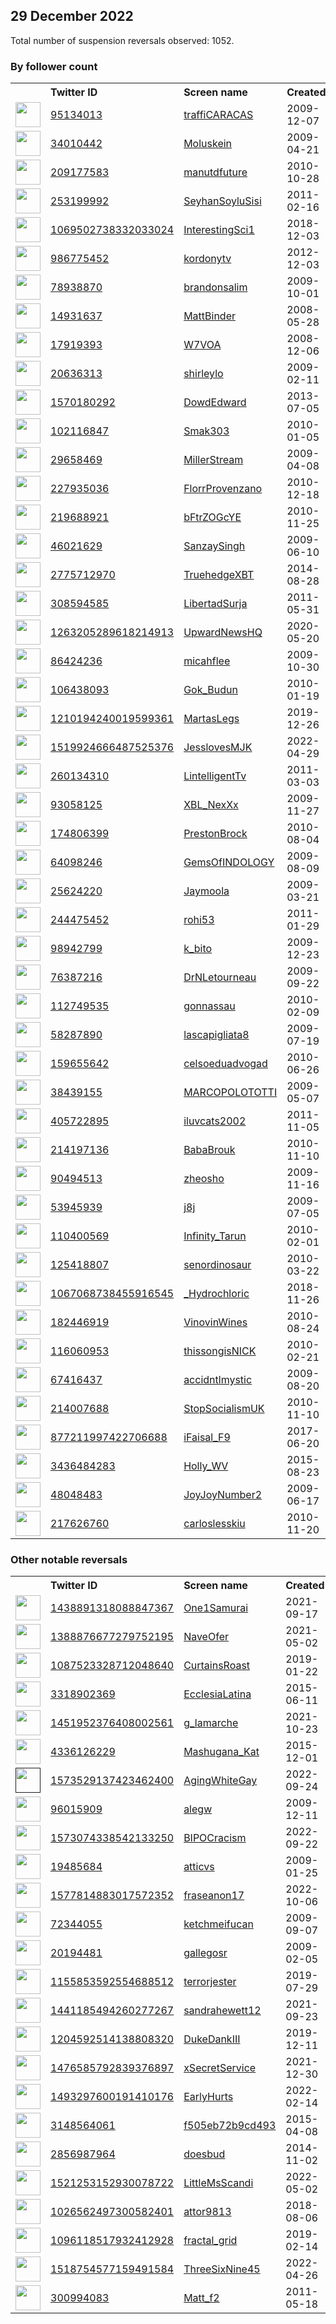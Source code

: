 
## 29 December 2022
Total number of suspension reversals observed: 1052.

### By follower count
<table><tr><th></th><th align="left">Twitter ID</th><th align="left">Screen name</th>
<th align="left">Created</th><th align="left">Status</th><th align="left">Suspended</th><th align="left">Followers</th>
<tr><td><a href="https://pbs.twimg.com/profile_images/415929344289042432/_IbY0Ah__normal.png"><img src="https://pbs.twimg.com/profile_images/415929344289042432/_IbY0Ah__normal.png" width="40px" height="40px" align="center"/></a></td><td><a href="https://twitter.com/intent/user?user_id=95134013">95134013</a></td><td><a href="https://twitter.com/traffiCARACAS">traffiCARACAS</a></td><td>2009-12-07</td><td align="center"></td><td>2022-12-23</td><td>1652654</td></tr>
<tr><td><a href="https://pbs.twimg.com/profile_images/1541417160920162304/B9MSeUPu_normal.jpg"><img src="https://pbs.twimg.com/profile_images/1541417160920162304/B9MSeUPu_normal.jpg" width="40px" height="40px" align="center"/></a></td><td><a href="https://twitter.com/intent/user?user_id=34010442">34010442</a></td><td><a href="https://twitter.com/Moluskein">Moluskein</a></td><td>2009-04-21</td><td align="center"></td><td>2022-09-18</td><td>408046</td></tr>
<tr><td><a href="https://pbs.twimg.com/profile_images/1591428947849449472/1_589qAu_normal.jpg"><img src="https://pbs.twimg.com/profile_images/1591428947849449472/1_589qAu_normal.jpg" width="40px" height="40px" align="center"/></a></td><td><a href="https://twitter.com/intent/user?user_id=209177583">209177583</a></td><td><a href="https://twitter.com/manutdfuture">manutdfuture</a></td><td>2010-10-28</td><td align="center"></td><td>2022-06-17</td><td>297768</td></tr>
<tr><td><a href="https://pbs.twimg.com/profile_images/1077393338431651840/g4dC5zNd_normal.jpg"><img src="https://pbs.twimg.com/profile_images/1077393338431651840/g4dC5zNd_normal.jpg" width="40px" height="40px" align="center"/></a></td><td><a href="https://twitter.com/intent/user?user_id=253199992">253199992</a></td><td><a href="https://twitter.com/SeyhanSoyluSisi">SeyhanSoyluSisi</a></td><td>2011-02-16</td><td align="center"></td><td>2022-09-25</td><td>212991</td></tr>
<tr><td><a href="https://pbs.twimg.com/profile_images/1069505063910023168/I48z3Epm_normal.jpg"><img src="https://pbs.twimg.com/profile_images/1069505063910023168/I48z3Epm_normal.jpg" width="40px" height="40px" align="center"/></a></td><td><a href="https://twitter.com/intent/user?user_id=1069502738332033024">1069502738332033024</a></td><td><a href="https://twitter.com/InterestingSci1">InterestingSci1</a></td><td>2018-12-03</td><td align="center"></td><td></td><td>206968</td></tr>
<tr><td><a href="https://pbs.twimg.com/profile_images/1608841053125181440/Y2vcplrh_normal.jpg"><img src="https://pbs.twimg.com/profile_images/1608841053125181440/Y2vcplrh_normal.jpg" width="40px" height="40px" align="center"/></a></td><td><a href="https://twitter.com/intent/user?user_id=986775452">986775452</a></td><td><a href="https://twitter.com/kordonytv">kordonytv</a></td><td>2012-12-03</td><td align="center"></td><td>2022-05-11</td><td>173053</td></tr>
<tr><td><a href="https://pbs.twimg.com/profile_images/1612645641909567489/QgTwKfdj_normal.jpg"><img src="https://pbs.twimg.com/profile_images/1612645641909567489/QgTwKfdj_normal.jpg" width="40px" height="40px" align="center"/></a></td><td><a href="https://twitter.com/intent/user?user_id=78938870">78938870</a></td><td><a href="https://twitter.com/brandonsalim">brandonsalim</a></td><td>2009-10-01</td><td align="center"></td><td>2022-11-14</td><td>163561</td></tr>
<tr><td><a href="https://pbs.twimg.com/profile_images/1177635972466515968/wagz7QQt_normal.jpg"><img src="https://pbs.twimg.com/profile_images/1177635972466515968/wagz7QQt_normal.jpg" width="40px" height="40px" align="center"/></a></td><td><a href="https://twitter.com/intent/user?user_id=14931637">14931637</a></td><td><a href="https://twitter.com/MattBinder">MattBinder</a></td><td>2008-05-28</td><td align="center">✔️</td><td>2022-12-16</td><td>127734</td></tr>
<tr><td><a href="https://pbs.twimg.com/profile_images/1514580767967526912/jE1DMW5U_normal.jpg"><img src="https://pbs.twimg.com/profile_images/1514580767967526912/jE1DMW5U_normal.jpg" width="40px" height="40px" align="center"/></a></td><td><a href="https://twitter.com/intent/user?user_id=17919393">17919393</a></td><td><a href="https://twitter.com/W7VOA">W7VOA</a></td><td>2008-12-06</td><td align="center">✔️</td><td>2022-12-16</td><td>116217</td></tr>
<tr><td><a href="https://pbs.twimg.com/profile_images/1389604003089092616/xPYVMnUl_normal.jpg"><img src="https://pbs.twimg.com/profile_images/1389604003089092616/xPYVMnUl_normal.jpg" width="40px" height="40px" align="center"/></a></td><td><a href="https://twitter.com/intent/user?user_id=20636313">20636313</a></td><td><a href="https://twitter.com/shirleylo">shirleylo</a></td><td>2009-02-11</td><td align="center"></td><td>2022-11-08</td><td>115974</td></tr>
<tr><td><a href="https://pbs.twimg.com/profile_images/1608879189335375872/OFc93zKs_normal.jpg"><img src="https://pbs.twimg.com/profile_images/1608879189335375872/OFc93zKs_normal.jpg" width="40px" height="40px" align="center"/></a></td><td><a href="https://twitter.com/intent/user?user_id=1570180292">1570180292</a></td><td><a href="https://twitter.com/DowdEdward">DowdEdward</a></td><td>2013-07-05</td><td align="center"></td><td>2022-06-14</td><td>107914</td></tr>
<tr><td><a href="https://pbs.twimg.com/profile_images/1610196594560843783/eQpIpx4Q_normal.jpg"><img src="https://pbs.twimg.com/profile_images/1610196594560843783/eQpIpx4Q_normal.jpg" width="40px" height="40px" align="center"/></a></td><td><a href="https://twitter.com/intent/user?user_id=102116847">102116847</a></td><td><a href="https://twitter.com/Smak303">Smak303</a></td><td>2010-01-05</td><td align="center">🔒</td><td>2022-11-20</td><td>97627</td></tr>
<tr><td><a href="https://pbs.twimg.com/profile_images/1609332952445652993/wtiDW_3n_normal.jpg"><img src="https://pbs.twimg.com/profile_images/1609332952445652993/wtiDW_3n_normal.jpg" width="40px" height="40px" align="center"/></a></td><td><a href="https://twitter.com/intent/user?user_id=29658469">29658469</a></td><td><a href="https://twitter.com/MillerStream">MillerStream</a></td><td>2009-04-08</td><td align="center"></td><td>2022-06-25</td><td>92499</td></tr>
<tr><td><a href="https://pbs.twimg.com/profile_images/1612954420538474496/KOXw7mWK_normal.jpg"><img src="https://pbs.twimg.com/profile_images/1612954420538474496/KOXw7mWK_normal.jpg" width="40px" height="40px" align="center"/></a></td><td><a href="https://twitter.com/intent/user?user_id=227935036">227935036</a></td><td><a href="https://twitter.com/FlorrProvenzano">FlorrProvenzano</a></td><td>2010-12-18</td><td align="center"></td><td>2022-11-07</td><td>89637</td></tr>
<tr><td><a href="https://pbs.twimg.com/profile_images/1605457090323046402/XK7Yh3ud_normal.png"><img src="https://pbs.twimg.com/profile_images/1605457090323046402/XK7Yh3ud_normal.png" width="40px" height="40px" align="center"/></a></td><td><a href="https://twitter.com/intent/user?user_id=219688921">219688921</a></td><td><a href="https://twitter.com/bFtrZOGcYE">bFtrZOGcYE</a></td><td>2010-11-25</td><td align="center"></td><td>2022-11-21</td><td>72779</td></tr>
<tr><td><a href="https://pbs.twimg.com/profile_images/1327251049636311042/-SgqYbOQ_normal.jpg"><img src="https://pbs.twimg.com/profile_images/1327251049636311042/-SgqYbOQ_normal.jpg" width="40px" height="40px" align="center"/></a></td><td><a href="https://twitter.com/intent/user?user_id=46021629">46021629</a></td><td><a href="https://twitter.com/SanzaySingh">SanzaySingh</a></td><td>2009-06-10</td><td align="center"></td><td>2022-07-26</td><td>70050</td></tr>
<tr><td><a href="https://pbs.twimg.com/profile_images/1600863148302540800/cVV3FEsN_normal.jpg"><img src="https://pbs.twimg.com/profile_images/1600863148302540800/cVV3FEsN_normal.jpg" width="40px" height="40px" align="center"/></a></td><td><a href="https://twitter.com/intent/user?user_id=2775712970">2775712970</a></td><td><a href="https://twitter.com/TruehedgeXBT">TruehedgeXBT</a></td><td>2014-08-28</td><td align="center"></td><td>2022-12-23</td><td>58791</td></tr>
<tr><td><a href="https://pbs.twimg.com/profile_images/1481426828183101441/p1deE4pi_normal.png"><img src="https://pbs.twimg.com/profile_images/1481426828183101441/p1deE4pi_normal.png" width="40px" height="40px" align="center"/></a></td><td><a href="https://twitter.com/intent/user?user_id=308594585">308594585</a></td><td><a href="https://twitter.com/LibertadSurja">LibertadSurja</a></td><td>2011-05-31</td><td align="center"></td><td>2022-02-26</td><td>54618</td></tr>
<tr><td><a href="https://pbs.twimg.com/profile_images/1611103858712891400/K4MoDqHn_normal.jpg"><img src="https://pbs.twimg.com/profile_images/1611103858712891400/K4MoDqHn_normal.jpg" width="40px" height="40px" align="center"/></a></td><td><a href="https://twitter.com/intent/user?user_id=1263205289618214913">1263205289618214913</a></td><td><a href="https://twitter.com/UpwardNewsHQ">UpwardNewsHQ</a></td><td>2020-05-20</td><td align="center"></td><td></td><td>53959</td></tr>
<tr><td><a href="https://pbs.twimg.com/profile_images/1594423215476330497/MFEk8oDZ_normal.jpg"><img src="https://pbs.twimg.com/profile_images/1594423215476330497/MFEk8oDZ_normal.jpg" width="40px" height="40px" align="center"/></a></td><td><a href="https://twitter.com/intent/user?user_id=86424236">86424236</a></td><td><a href="https://twitter.com/micahflee">micahflee</a></td><td>2009-10-30</td><td align="center">✔️</td><td>2022-12-16</td><td>50244</td></tr>
<tr><td><a href="https://pbs.twimg.com/profile_images/1529191575011708929/5SHRo2Bi_normal.jpg"><img src="https://pbs.twimg.com/profile_images/1529191575011708929/5SHRo2Bi_normal.jpg" width="40px" height="40px" align="center"/></a></td><td><a href="https://twitter.com/intent/user?user_id=106438093">106438093</a></td><td><a href="https://twitter.com/Gok_Budun">Gok_Budun</a></td><td>2010-01-19</td><td align="center"></td><td>2022-07-27</td><td>49451</td></tr>
<tr><td><a href="https://pbs.twimg.com/profile_images/1609517735066714113/-HGuW9Os_normal.jpg"><img src="https://pbs.twimg.com/profile_images/1609517735066714113/-HGuW9Os_normal.jpg" width="40px" height="40px" align="center"/></a></td><td><a href="https://twitter.com/intent/user?user_id=1210194240019599361">1210194240019599361</a></td><td><a href="https://twitter.com/MartasLegs">MartasLegs</a></td><td>2019-12-26</td><td align="center"></td><td>2022-07-10</td><td>48529</td></tr>
<tr><td><a href="https://pbs.twimg.com/profile_images/1519928126540812290/Wx5L44QO_normal.jpg"><img src="https://pbs.twimg.com/profile_images/1519928126540812290/Wx5L44QO_normal.jpg" width="40px" height="40px" align="center"/></a></td><td><a href="https://twitter.com/intent/user?user_id=1519924666487525376">1519924666487525376</a></td><td><a href="https://twitter.com/JesslovesMJK">JesslovesMJK</a></td><td>2022-04-29</td><td align="center"></td><td>2022-08-05</td><td>46464</td></tr>
<tr><td><a href="https://pbs.twimg.com/profile_images/1514652071089389578/2t5osnWX_normal.jpg"><img src="https://pbs.twimg.com/profile_images/1514652071089389578/2t5osnWX_normal.jpg" width="40px" height="40px" align="center"/></a></td><td><a href="https://twitter.com/intent/user?user_id=260134310">260134310</a></td><td><a href="https://twitter.com/LintelligentTv">LintelligentTv</a></td><td>2011-03-03</td><td align="center"></td><td>2022-10-24</td><td>45203</td></tr>
<tr><td><a href="https://pbs.twimg.com/profile_images/1608073220032192512/FY6RlWyo_normal.jpg"><img src="https://pbs.twimg.com/profile_images/1608073220032192512/FY6RlWyo_normal.jpg" width="40px" height="40px" align="center"/></a></td><td><a href="https://twitter.com/intent/user?user_id=93058125">93058125</a></td><td><a href="https://twitter.com/XBL_NexXx">XBL_NexXx</a></td><td>2009-11-27</td><td align="center"></td><td></td><td>44184</td></tr>
<tr><td><a href="https://pbs.twimg.com/profile_images/1577806838720086016/iNGWlzAY_normal.jpg"><img src="https://pbs.twimg.com/profile_images/1577806838720086016/iNGWlzAY_normal.jpg" width="40px" height="40px" align="center"/></a></td><td><a href="https://twitter.com/intent/user?user_id=174806399">174806399</a></td><td><a href="https://twitter.com/PrestonBrock">PrestonBrock</a></td><td>2010-08-04</td><td align="center"></td><td>2022-12-02</td><td>41818</td></tr>
<tr><td><a href="https://pbs.twimg.com/profile_images/1604287262715703298/SosDyep9_normal.jpg"><img src="https://pbs.twimg.com/profile_images/1604287262715703298/SosDyep9_normal.jpg" width="40px" height="40px" align="center"/></a></td><td><a href="https://twitter.com/intent/user?user_id=64098246">64098246</a></td><td><a href="https://twitter.com/GemsOfINDOLOGY">GemsOfINDOLOGY</a></td><td>2009-08-09</td><td align="center"></td><td>2022-11-28</td><td>41747</td></tr>
<tr><td><a href="https://pbs.twimg.com/profile_images/1611769525552439296/yIa2xzzq_normal.jpg"><img src="https://pbs.twimg.com/profile_images/1611769525552439296/yIa2xzzq_normal.jpg" width="40px" height="40px" align="center"/></a></td><td><a href="https://twitter.com/intent/user?user_id=25624220">25624220</a></td><td><a href="https://twitter.com/Jaymoola">Jaymoola</a></td><td>2009-03-21</td><td align="center"></td><td></td><td>40904</td></tr>
<tr><td><a href="https://pbs.twimg.com/profile_images/1609720529161797632/_s861lVh_normal.jpg"><img src="https://pbs.twimg.com/profile_images/1609720529161797632/_s861lVh_normal.jpg" width="40px" height="40px" align="center"/></a></td><td><a href="https://twitter.com/intent/user?user_id=244475452">244475452</a></td><td><a href="https://twitter.com/rohi53">rohi53</a></td><td>2011-01-29</td><td align="center"></td><td>2022-09-13</td><td>39074</td></tr>
<tr><td><a href="https://pbs.twimg.com/profile_images/1517501790605877254/CNdvYvFW_normal.jpg"><img src="https://pbs.twimg.com/profile_images/1517501790605877254/CNdvYvFW_normal.jpg" width="40px" height="40px" align="center"/></a></td><td><a href="https://twitter.com/intent/user?user_id=98942799">98942799</a></td><td><a href="https://twitter.com/k_bito">k_bito</a></td><td>2009-12-23</td><td align="center"></td><td>2022-12-06</td><td>31805</td></tr>
<tr><td><a href="https://pbs.twimg.com/profile_images/723751327130509312/XpLcVzel_normal.jpg"><img src="https://pbs.twimg.com/profile_images/723751327130509312/XpLcVzel_normal.jpg" width="40px" height="40px" align="center"/></a></td><td><a href="https://twitter.com/intent/user?user_id=76387216">76387216</a></td><td><a href="https://twitter.com/DrNLetourneau">DrNLetourneau</a></td><td>2009-09-22</td><td align="center"></td><td>2022-11-08</td><td>31143</td></tr>
<tr><td><a href="https://pbs.twimg.com/profile_images/1538638487636914180/XYc2v_Ee_normal.jpg"><img src="https://pbs.twimg.com/profile_images/1538638487636914180/XYc2v_Ee_normal.jpg" width="40px" height="40px" align="center"/></a></td><td><a href="https://twitter.com/intent/user?user_id=112749535">112749535</a></td><td><a href="https://twitter.com/gonnassau">gonnassau</a></td><td>2010-02-09</td><td align="center"></td><td>2022-11-20</td><td>30990</td></tr>
<tr><td><a href="https://pbs.twimg.com/profile_images/1405192584373231619/cTXXIOv2_normal.jpg"><img src="https://pbs.twimg.com/profile_images/1405192584373231619/cTXXIOv2_normal.jpg" width="40px" height="40px" align="center"/></a></td><td><a href="https://twitter.com/intent/user?user_id=58287890">58287890</a></td><td><a href="https://twitter.com/lascapigliata8">lascapigliata8</a></td><td>2009-07-19</td><td align="center"></td><td>2022-11-07</td><td>30220</td></tr>
<tr><td><a href="https://pbs.twimg.com/profile_images/1547736052118392833/4dRyElJF_normal.jpg"><img src="https://pbs.twimg.com/profile_images/1547736052118392833/4dRyElJF_normal.jpg" width="40px" height="40px" align="center"/></a></td><td><a href="https://twitter.com/intent/user?user_id=159655642">159655642</a></td><td><a href="https://twitter.com/celsoeduadvogad">celsoeduadvogad</a></td><td>2010-06-26</td><td align="center"></td><td>2022-09-11</td><td>26774</td></tr>
<tr><td><a href="https://pbs.twimg.com/profile_images/1339681476124823561/r765Uxp-_normal.jpg"><img src="https://pbs.twimg.com/profile_images/1339681476124823561/r765Uxp-_normal.jpg" width="40px" height="40px" align="center"/></a></td><td><a href="https://twitter.com/intent/user?user_id=38439155">38439155</a></td><td><a href="https://twitter.com/MARCOPOLOTOTTI">MARCOPOLOTOTTI</a></td><td>2009-05-07</td><td align="center"></td><td>2022-09-10</td><td>24976</td></tr>
<tr><td><a href="https://pbs.twimg.com/profile_images/1624080997/Curt_o_q_normal.gif"><img src="https://pbs.twimg.com/profile_images/1624080997/Curt_o_q_normal.gif" width="40px" height="40px" align="center"/></a></td><td><a href="https://twitter.com/intent/user?user_id=405722895">405722895</a></td><td><a href="https://twitter.com/iluvcats2002">iluvcats2002</a></td><td>2011-11-05</td><td align="center"></td><td>2022-08-27</td><td>24318</td></tr>
<tr><td><a href="https://pbs.twimg.com/profile_images/1602803986037239808/wRE7uyaG_normal.jpg"><img src="https://pbs.twimg.com/profile_images/1602803986037239808/wRE7uyaG_normal.jpg" width="40px" height="40px" align="center"/></a></td><td><a href="https://twitter.com/intent/user?user_id=214197136">214197136</a></td><td><a href="https://twitter.com/BabaBrouk">BabaBrouk</a></td><td>2010-11-10</td><td align="center"></td><td>2022-11-08</td><td>24026</td></tr>
<tr><td><a href="https://pbs.twimg.com/profile_images/1443615697830137857/sfigKNH1_normal.jpg"><img src="https://pbs.twimg.com/profile_images/1443615697830137857/sfigKNH1_normal.jpg" width="40px" height="40px" align="center"/></a></td><td><a href="https://twitter.com/intent/user?user_id=90494513">90494513</a></td><td><a href="https://twitter.com/zheosho">zheosho</a></td><td>2009-11-16</td><td align="center"></td><td>2022-09-12</td><td>23285</td></tr>
<tr><td><a href="https://pbs.twimg.com/profile_images/1575221759413977104/wR4pbIzp_normal.jpg"><img src="https://pbs.twimg.com/profile_images/1575221759413977104/wR4pbIzp_normal.jpg" width="40px" height="40px" align="center"/></a></td><td><a href="https://twitter.com/intent/user?user_id=53945939">53945939</a></td><td><a href="https://twitter.com/j8j">j8j</a></td><td>2009-07-05</td><td align="center"></td><td>2022-11-12</td><td>22751</td></tr>
<tr><td><a href="https://pbs.twimg.com/profile_images/1472488664919724036/pigthu3F_normal.jpg"><img src="https://pbs.twimg.com/profile_images/1472488664919724036/pigthu3F_normal.jpg" width="40px" height="40px" align="center"/></a></td><td><a href="https://twitter.com/intent/user?user_id=110400569">110400569</a></td><td><a href="https://twitter.com/Infinity_Tarun">Infinity_Tarun</a></td><td>2010-02-01</td><td align="center"></td><td>2022-07-26</td><td>20385</td></tr>
<tr><td><a href="https://pbs.twimg.com/profile_images/1554329680655724546/-SIYdSOC_normal.jpg"><img src="https://pbs.twimg.com/profile_images/1554329680655724546/-SIYdSOC_normal.jpg" width="40px" height="40px" align="center"/></a></td><td><a href="https://twitter.com/intent/user?user_id=125418807">125418807</a></td><td><a href="https://twitter.com/senordinosaur">senordinosaur</a></td><td>2010-03-22</td><td align="center"></td><td>2022-09-21</td><td>19944</td></tr>
<tr><td><a href="https://pbs.twimg.com/profile_images/1563195467160338432/XqdvcRTf_normal.jpg"><img src="https://pbs.twimg.com/profile_images/1563195467160338432/XqdvcRTf_normal.jpg" width="40px" height="40px" align="center"/></a></td><td><a href="https://twitter.com/intent/user?user_id=1067068738455916545">1067068738455916545</a></td><td><a href="https://twitter.com/_Hydrochloric">_Hydrochloric</a></td><td>2018-11-26</td><td align="center"></td><td>2022-12-28</td><td>19722</td></tr>
<tr><td><a href="https://pbs.twimg.com/profile_images/1529137232942141447/qF-q92q4_normal.jpg"><img src="https://pbs.twimg.com/profile_images/1529137232942141447/qF-q92q4_normal.jpg" width="40px" height="40px" align="center"/></a></td><td><a href="https://twitter.com/intent/user?user_id=182446919">182446919</a></td><td><a href="https://twitter.com/VinovinWines">VinovinWines</a></td><td>2010-08-24</td><td align="center"></td><td>2022-06-17</td><td>18885</td></tr>
<tr><td><a href="https://pbs.twimg.com/profile_images/1512796753636085763/MLFuBFdq_normal.jpg"><img src="https://pbs.twimg.com/profile_images/1512796753636085763/MLFuBFdq_normal.jpg" width="40px" height="40px" align="center"/></a></td><td><a href="https://twitter.com/intent/user?user_id=116060953">116060953</a></td><td><a href="https://twitter.com/thissongisNICK">thissongisNICK</a></td><td>2010-02-21</td><td align="center"></td><td>2022-10-19</td><td>18820</td></tr>
<tr><td><a href="https://pbs.twimg.com/profile_images/1598389753673502720/4Fum1uaP_normal.jpg"><img src="https://pbs.twimg.com/profile_images/1598389753673502720/4Fum1uaP_normal.jpg" width="40px" height="40px" align="center"/></a></td><td><a href="https://twitter.com/intent/user?user_id=67416437">67416437</a></td><td><a href="https://twitter.com/accidntlmystic">accidntlmystic</a></td><td>2009-08-20</td><td align="center"></td><td>2022-11-30</td><td>18537</td></tr>
<tr><td><a href="https://pbs.twimg.com/profile_images/1201287154560831489/W4KQnhs1_normal.jpg"><img src="https://pbs.twimg.com/profile_images/1201287154560831489/W4KQnhs1_normal.jpg" width="40px" height="40px" align="center"/></a></td><td><a href="https://twitter.com/intent/user?user_id=214007688">214007688</a></td><td><a href="https://twitter.com/StopSocialismUK">StopSocialismUK</a></td><td>2010-11-10</td><td align="center"></td><td></td><td>17355</td></tr>
<tr><td><a href="https://pbs.twimg.com/profile_images/1608290563031269377/l5fbB4Pe_normal.jpg"><img src="https://pbs.twimg.com/profile_images/1608290563031269377/l5fbB4Pe_normal.jpg" width="40px" height="40px" align="center"/></a></td><td><a href="https://twitter.com/intent/user?user_id=877211997422706688">877211997422706688</a></td><td><a href="https://twitter.com/iFaisal_F9">iFaisal_F9</a></td><td>2017-06-20</td><td align="center"></td><td>2022-11-15</td><td>16309</td></tr>
<tr><td><a href="https://pbs.twimg.com/profile_images/1274825197460357121/KHOyckgd_normal.jpg"><img src="https://pbs.twimg.com/profile_images/1274825197460357121/KHOyckgd_normal.jpg" width="40px" height="40px" align="center"/></a></td><td><a href="https://twitter.com/intent/user?user_id=3436484283">3436484283</a></td><td><a href="https://twitter.com/Holly_WV">Holly_WV</a></td><td>2015-08-23</td><td align="center"></td><td></td><td>15773</td></tr>
<tr><td><a href="https://pbs.twimg.com/profile_images/1608694921447235586/oTSnCahO_normal.jpg"><img src="https://pbs.twimg.com/profile_images/1608694921447235586/oTSnCahO_normal.jpg" width="40px" height="40px" align="center"/></a></td><td><a href="https://twitter.com/intent/user?user_id=48048483">48048483</a></td><td><a href="https://twitter.com/JoyJoyNumber2">JoyJoyNumber2</a></td><td>2009-06-17</td><td align="center"></td><td>2022-12-27</td><td>15550</td></tr>
<tr><td><a href="https://pbs.twimg.com/profile_images/1434142131707318275/2HRfP25F_normal.jpg"><img src="https://pbs.twimg.com/profile_images/1434142131707318275/2HRfP25F_normal.jpg" width="40px" height="40px" align="center"/></a></td><td><a href="https://twitter.com/intent/user?user_id=217626760">217626760</a></td><td><a href="https://twitter.com/carloslesskiu">carloslesskiu</a></td><td>2010-11-20</td><td align="center"></td><td>2022-09-12</td><td>15519</td></tr>
</table>

### Other notable reversals
<table><tr><th></th><th align="left">Twitter ID</th><th align="left">Screen name</th>
<th align="left">Created</th><th align="left">Status</th><th align="left">Suspended</th><th align="left">Followers</th>
<tr><td><a href="https://pbs.twimg.com/profile_images/1517652850419150848/KBLJtbX7_normal.jpg"><img src="https://pbs.twimg.com/profile_images/1517652850419150848/KBLJtbX7_normal.jpg" width="40px" height="40px" align="center"/></a></td><td><a href="https://twitter.com/intent/user?user_id=1438891318088847367">1438891318088847367</a></td><td><a href="https://twitter.com/One1Samurai">One1Samurai</a></td><td>2021-09-17</td><td align="center"></td><td>2022-10-10</td><td>205</td></tr>
<tr><td><a href="https://pbs.twimg.com/profile_images/1388876849653030914/YpxwYNfP_normal.jpg"><img src="https://pbs.twimg.com/profile_images/1388876849653030914/YpxwYNfP_normal.jpg" width="40px" height="40px" align="center"/></a></td><td><a href="https://twitter.com/intent/user?user_id=1388876677279752195">1388876677279752195</a></td><td><a href="https://twitter.com/NaveOfer">NaveOfer</a></td><td>2021-05-02</td><td align="center"></td><td>2022-03-04</td><td>221</td></tr>
<tr><td><a href="https://pbs.twimg.com/profile_images/1482827648510300161/bdRqT3Vu_normal.jpg"><img src="https://pbs.twimg.com/profile_images/1482827648510300161/bdRqT3Vu_normal.jpg" width="40px" height="40px" align="center"/></a></td><td><a href="https://twitter.com/intent/user?user_id=1087523328712048640">1087523328712048640</a></td><td><a href="https://twitter.com/CurtainsRoast">CurtainsRoast</a></td><td>2019-01-22</td><td align="center"></td><td>2022-09-10</td><td>338</td></tr>
<tr><td><a href="https://pbs.twimg.com/profile_images/1559379194223771650/DrwgKAfY_normal.jpg"><img src="https://pbs.twimg.com/profile_images/1559379194223771650/DrwgKAfY_normal.jpg" width="40px" height="40px" align="center"/></a></td><td><a href="https://twitter.com/intent/user?user_id=3318902369">3318902369</a></td><td><a href="https://twitter.com/EcclesiaLatina">EcclesiaLatina</a></td><td>2015-06-11</td><td align="center"></td><td>2022-12-26</td><td>12444</td></tr>
<tr><td><a href="https://abs.twimg.com/sticky/default_profile_images/default_profile_normal.png"><img src="https://abs.twimg.com/sticky/default_profile_images/default_profile_normal.png" width="40px" height="40px" align="center"/></a></td><td><a href="https://twitter.com/intent/user?user_id=1451952376408002561">1451952376408002561</a></td><td><a href="https://twitter.com/g_lamarche">g_lamarche</a></td><td>2021-10-23</td><td align="center"></td><td>2022-12-21</td><td>2664</td></tr>
<tr><td><a href="https://pbs.twimg.com/profile_images/1604230762068381697/dPk3KIyN_normal.jpg"><img src="https://pbs.twimg.com/profile_images/1604230762068381697/dPk3KIyN_normal.jpg" width="40px" height="40px" align="center"/></a></td><td><a href="https://twitter.com/intent/user?user_id=4336126229">4336126229</a></td><td><a href="https://twitter.com/Mashugana_Kat">Mashugana_Kat</a></td><td>2015-12-01</td><td align="center"></td><td>2022-12-26</td><td>1215</td></tr>
<tr><td><a href=""><img src="" width="40px" height="40px" align="center"/></a></td><td><a href="https://twitter.com/intent/user?user_id=1573529137423462400">1573529137423462400</a></td><td><a href="https://twitter.com/AgingWhiteGay">AgingWhiteGay</a></td><td>2022-09-24</td><td align="center"></td><td>2022-12-24</td><td>5313</td></tr>
<tr><td><a href="https://pbs.twimg.com/profile_images/1527133109187186690/vdj4z6N6_normal.jpg"><img src="https://pbs.twimg.com/profile_images/1527133109187186690/vdj4z6N6_normal.jpg" width="40px" height="40px" align="center"/></a></td><td><a href="https://twitter.com/intent/user?user_id=96015909">96015909</a></td><td><a href="https://twitter.com/alegw">alegw</a></td><td>2009-12-11</td><td align="center"></td><td>2022-12-17</td><td>6460</td></tr>
<tr><td><a href="https://pbs.twimg.com/profile_images/1580602823233904640/rFCrNx8C_normal.jpg"><img src="https://pbs.twimg.com/profile_images/1580602823233904640/rFCrNx8C_normal.jpg" width="40px" height="40px" align="center"/></a></td><td><a href="https://twitter.com/intent/user?user_id=1573074338542133250">1573074338542133250</a></td><td><a href="https://twitter.com/BIPOCracism">BIPOCracism</a></td><td>2022-09-22</td><td align="center"></td><td>2022-12-26</td><td>14752</td></tr>
<tr><td><a href="https://pbs.twimg.com/profile_images/1456508014177959936/XnAqFe6__normal.jpg"><img src="https://pbs.twimg.com/profile_images/1456508014177959936/XnAqFe6__normal.jpg" width="40px" height="40px" align="center"/></a></td><td><a href="https://twitter.com/intent/user?user_id=19485684">19485684</a></td><td><a href="https://twitter.com/atticvs">atticvs</a></td><td>2009-01-25</td><td align="center"></td><td>2022-12-27</td><td>3473</td></tr>
<tr><td><a href="https://pbs.twimg.com/profile_images/1612229054924525568/nZ1umi6i_normal.jpg"><img src="https://pbs.twimg.com/profile_images/1612229054924525568/nZ1umi6i_normal.jpg" width="40px" height="40px" align="center"/></a></td><td><a href="https://twitter.com/intent/user?user_id=1577814883017572352">1577814883017572352</a></td><td><a href="https://twitter.com/fraseanon17">fraseanon17</a></td><td>2022-10-06</td><td align="center"></td><td>2022-12-25</td><td>552</td></tr>
<tr><td><a href="https://pbs.twimg.com/profile_images/2667266008/3af7125212e03340a8d8734b88b0b780_normal.jpeg"><img src="https://pbs.twimg.com/profile_images/2667266008/3af7125212e03340a8d8734b88b0b780_normal.jpeg" width="40px" height="40px" align="center"/></a></td><td><a href="https://twitter.com/intent/user?user_id=72344055">72344055</a></td><td><a href="https://twitter.com/ketchmeifucan">ketchmeifucan</a></td><td>2009-09-07</td><td align="center"></td><td>2022-12-25</td><td>6167</td></tr>
<tr><td><a href="https://pbs.twimg.com/profile_images/1117566722230378496/QBpROvAH_normal.jpg"><img src="https://pbs.twimg.com/profile_images/1117566722230378496/QBpROvAH_normal.jpg" width="40px" height="40px" align="center"/></a></td><td><a href="https://twitter.com/intent/user?user_id=20194481">20194481</a></td><td><a href="https://twitter.com/gallegosr">gallegosr</a></td><td>2009-02-05</td><td align="center"></td><td>2022-12-01</td><td>798</td></tr>
<tr><td><a href="https://pbs.twimg.com/profile_images/1155854200724606976/GbpWLYzo_normal.jpg"><img src="https://pbs.twimg.com/profile_images/1155854200724606976/GbpWLYzo_normal.jpg" width="40px" height="40px" align="center"/></a></td><td><a href="https://twitter.com/intent/user?user_id=1155853592554688512">1155853592554688512</a></td><td><a href="https://twitter.com/terrorjester">terrorjester</a></td><td>2019-07-29</td><td align="center"></td><td>2022-12-24</td><td>364</td></tr>
<tr><td><a href="https://pbs.twimg.com/profile_images/1441185639098032130/lDIZHVgC_normal.png"><img src="https://pbs.twimg.com/profile_images/1441185639098032130/lDIZHVgC_normal.png" width="40px" height="40px" align="center"/></a></td><td><a href="https://twitter.com/intent/user?user_id=1441185494260277267">1441185494260277267</a></td><td><a href="https://twitter.com/sandrahewett12">sandrahewett12</a></td><td>2021-09-23</td><td align="center"></td><td>2022-12-26</td><td>796</td></tr>
<tr><td><a href="https://pbs.twimg.com/profile_images/1538997797583831041/q2S7haIo_normal.jpg"><img src="https://pbs.twimg.com/profile_images/1538997797583831041/q2S7haIo_normal.jpg" width="40px" height="40px" align="center"/></a></td><td><a href="https://twitter.com/intent/user?user_id=1204592514138808320">1204592514138808320</a></td><td><a href="https://twitter.com/DukeDankIII">DukeDankIII</a></td><td>2019-12-11</td><td align="center"></td><td>2022-11-29</td><td>843</td></tr>
<tr><td><a href="https://pbs.twimg.com/profile_images/1485080884021583873/wc2ajsHC_normal.jpg"><img src="https://pbs.twimg.com/profile_images/1485080884021583873/wc2ajsHC_normal.jpg" width="40px" height="40px" align="center"/></a></td><td><a href="https://twitter.com/intent/user?user_id=1476585792839376897">1476585792839376897</a></td><td><a href="https://twitter.com/xSecretService">xSecretService</a></td><td>2021-12-30</td><td align="center">🔒</td><td>2022-12-20</td><td>777</td></tr>
<tr><td><a href="https://pbs.twimg.com/profile_images/1493297818517504000/C3qKvtdy_normal.jpg"><img src="https://pbs.twimg.com/profile_images/1493297818517504000/C3qKvtdy_normal.jpg" width="40px" height="40px" align="center"/></a></td><td><a href="https://twitter.com/intent/user?user_id=1493297600191410176">1493297600191410176</a></td><td><a href="https://twitter.com/EarlyHurts">EarlyHurts</a></td><td>2022-02-14</td><td align="center"></td><td>2022-12-27</td><td>53</td></tr>
<tr><td><a href="https://pbs.twimg.com/profile_images/1239960607216087043/VJgW1uzU_normal.jpg"><img src="https://pbs.twimg.com/profile_images/1239960607216087043/VJgW1uzU_normal.jpg" width="40px" height="40px" align="center"/></a></td><td><a href="https://twitter.com/intent/user?user_id=3148564061">3148564061</a></td><td><a href="https://twitter.com/f505eb72b9cd493">f505eb72b9cd493</a></td><td>2015-04-08</td><td align="center"></td><td>2022-12-24</td><td>1023</td></tr>
<tr><td><a href="https://pbs.twimg.com/profile_images/829783255415152641/5Ml_9XBq_normal.jpg"><img src="https://pbs.twimg.com/profile_images/829783255415152641/5Ml_9XBq_normal.jpg" width="40px" height="40px" align="center"/></a></td><td><a href="https://twitter.com/intent/user?user_id=2856987964">2856987964</a></td><td><a href="https://twitter.com/doesbud">doesbud</a></td><td>2014-11-02</td><td align="center"></td><td>2022-12-28</td><td>4109</td></tr>
<tr><td><a href="https://pbs.twimg.com/profile_images/1608465644130865156/Htxag34x_normal.jpg"><img src="https://pbs.twimg.com/profile_images/1608465644130865156/Htxag34x_normal.jpg" width="40px" height="40px" align="center"/></a></td><td><a href="https://twitter.com/intent/user?user_id=1521253152930078722">1521253152930078722</a></td><td><a href="https://twitter.com/LittleMsScandi">LittleMsScandi</a></td><td>2022-05-02</td><td align="center"></td><td>2022-12-20</td><td>1607</td></tr>
<tr><td><a href="https://abs.twimg.com/sticky/default_profile_images/default_profile_normal.png"><img src="https://abs.twimg.com/sticky/default_profile_images/default_profile_normal.png" width="40px" height="40px" align="center"/></a></td><td><a href="https://twitter.com/intent/user?user_id=1026562497300582401">1026562497300582401</a></td><td><a href="https://twitter.com/attor9813">attor9813</a></td><td>2018-08-06</td><td align="center"></td><td>2022-12-25</td><td>10</td></tr>
<tr><td><a href="https://pbs.twimg.com/profile_images/1587937243985059842/onYVbrao_normal.jpg"><img src="https://pbs.twimg.com/profile_images/1587937243985059842/onYVbrao_normal.jpg" width="40px" height="40px" align="center"/></a></td><td><a href="https://twitter.com/intent/user?user_id=1096118517932412928">1096118517932412928</a></td><td><a href="https://twitter.com/fractal_grid">fractal_grid</a></td><td>2019-02-14</td><td align="center"></td><td>2022-11-30</td><td>218</td></tr>
<tr><td><a href="https://pbs.twimg.com/profile_images/1518756795342278656/qfNEzMQA_normal.jpg"><img src="https://pbs.twimg.com/profile_images/1518756795342278656/qfNEzMQA_normal.jpg" width="40px" height="40px" align="center"/></a></td><td><a href="https://twitter.com/intent/user?user_id=1518754577159491584">1518754577159491584</a></td><td><a href="https://twitter.com/ThreeSixNine45">ThreeSixNine45</a></td><td>2022-04-26</td><td align="center"></td><td>2022-11-25</td><td>5595</td></tr>
<tr><td><a href="https://pbs.twimg.com/profile_images/1537544967559725057/KTxn5Swp_normal.jpg"><img src="https://pbs.twimg.com/profile_images/1537544967559725057/KTxn5Swp_normal.jpg" width="40px" height="40px" align="center"/></a></td><td><a href="https://twitter.com/intent/user?user_id=300994083">300994083</a></td><td><a href="https://twitter.com/Matt_f2">Matt_f2</a></td><td>2011-05-18</td><td align="center"></td><td>2022-12-15</td><td>1247</td></tr>
</table>
